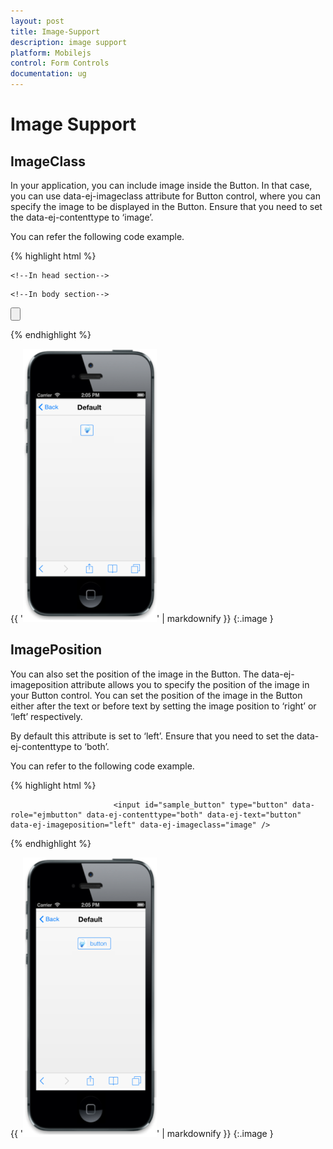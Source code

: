 ```yaml
---
layout: post
title: Image-Support
description: image support
platform: Mobilejs
control: Form Controls
documentation: ug
---
```


# Image Support

## ImageClass

In your application, you can include image inside the Button. In that case, you can use data-ej-imageclass attribute for Button control, where you can specify the image to be displayed in the Button. Ensure that you need to set the data-ej-contenttype to ‘image’. 

You can refer the following code example.

{% highlight html %}



    <!--In head section-->

<style>

     .image {

            background-image: url("silverlight.jpg");

        }

</style>



    <!--In body section-->

 <input id="sample_button" type="button" data-role="ejmbutton" data-ej-contenttype="image" data-ej-imageclass="image" />





{% endhighlight %}



{{ '![C:/Users/deepal/AppData/Local/Temp/SNAGHTML2abcd1f9.PNG](Image-Support_images/Image-Support_img1.png)' | markdownify }}
{:.image }


## ImagePosition

You can also set the position of the image in the Button. The data-ej-imageposition attribute allows you to specify the position of the image in your Button control. You can set the position of the image in the Button either after the text or before text by setting the image position to ‘right’ or ‘left’ respectively.

By default this attribute is set to ‘left’. Ensure that you need to set the data-ej-contenttype to ‘both’.

You can refer to the following code example.

{% highlight html %}



<!--Set the imagePosition-->

                           <input id="sample_button" type="button" data-role="ejmbutton" data-ej-contenttype="both" data-ej-text="button" data-ej-imageposition="left" data-ej-imageclass="image" />





{% endhighlight %}



{{ '![C:/Users/deepal/AppData/Local/Temp/SNAGHTML2abf8235.PNG](Image-Support_images/Image-Support_img2.png)' | markdownify }}
{:.image }


